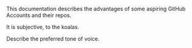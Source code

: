 This documentation describes the advantages of some aspiring GitHub Accounts and their repos.

It is subjective, to the koalas.

Describe the preferred tone of voice.
